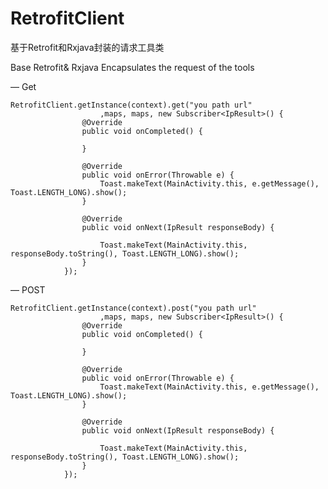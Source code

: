 # RetrofitClient
基于Retrofit和Rxjava封装的请求工具类 

Base Retrofit& Rxjava Encapsulates the request of the tools

 — Get

    RetrofitClient.getInstance(context).get("you path url"
                        ,maps, maps, new Subscriber<IpResult>() {
                    @Override
                    public void onCompleted() {

                    }

                    @Override
                    public void onError(Throwable e) {
                        Toast.makeText(MainActivity.this, e.getMessage(), Toast.LENGTH_LONG).show();
                    }

                    @Override
                    public void onNext(IpResult responseBody) {

                        Toast.makeText(MainActivity.this, responseBody.toString(), Toast.LENGTH_LONG).show();
                    }
                });



 — POST

    RetrofitClient.getInstance(context).post("you path url"
                        ,maps, maps, new Subscriber<IpResult>() {
                    @Override
                    public void onCompleted() {

                    }

                    @Override
                    public void onError(Throwable e) {
                        Toast.makeText(MainActivity.this, e.getMessage(), Toast.LENGTH_LONG).show();
                    }

                    @Override
                    public void onNext(IpResult responseBody) {

                        Toast.makeText(MainActivity.this, responseBody.toString(), Toast.LENGTH_LONG).show();
                    }
                });
